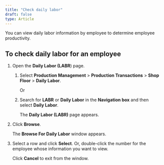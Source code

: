 ```yaml
---
title: "Check daily labor"
draft: false
type: Article
---
```


You can view daily labor information by employee to determine employee productivity.

## To check daily labor for an employee

1. Open the **Daily Labor (LABR**) page.

   1. Select **Production Management** > **Production Transactions** > **Shop Floor** > **Daily Labor**.

        Or

    2. Search for **LABR** or **Daily Labor** in the **Navigation box** and then select **Daily Labor**.

       The **Daily Labor (LABR)** page appears.

2. Click **Browse**.

   The **Browse For Daily Labor** window appears.

3. Select a row and click **Select**. Or, double-click the number for the employee whose information you want to view.

    Click **Cancel** to exit from the window.

​
